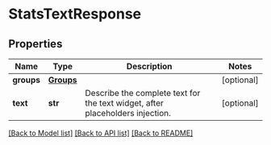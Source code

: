 # StatsTextResponse

## Properties
Name | Type | Description | Notes
------------ | ------------- | ------------- | -------------
**groups** | [**Groups**](Groups.md) |  | [optional] 
**text** | **str** | Describe the complete text for the text widget, after placeholders injection. | [optional] 

[[Back to Model list]](README.md#documentation-for-models) [[Back to API list]](README.md#documentation-for-api-endpoints) [[Back to README]](README.md)


